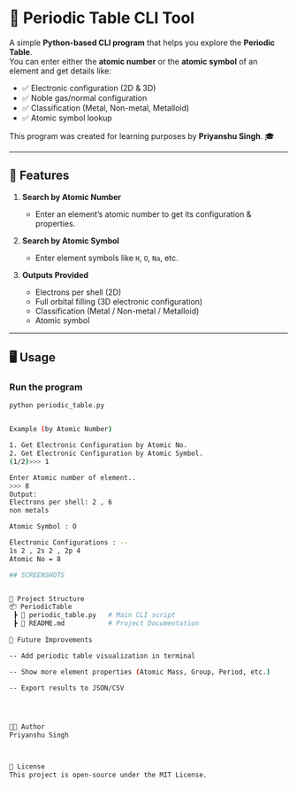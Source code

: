 # 🔬 Periodic Table CLI Tool  

A simple **Python-based CLI program** that helps you explore the **Periodic Table**.  
You can enter either the **atomic number** or the **atomic symbol** of an element and get details like:  

- ✅ Electronic configuration (2D & 3D)  
- ✅ Noble gas/normal configuration  
- ✅ Classification (Metal, Non-metal, Metalloid)  
- ✅ Atomic symbol lookup  

This program was created for learning purposes by **Priyanshu Singh**. 🎓  

---

## 📌 Features  

1. **Search by Atomic Number**  
   - Enter an element’s atomic number to get its configuration & properties.  

2. **Search by Atomic Symbol**  
   - Enter element symbols like `H`, `O`, `Na`, etc.  

3. **Outputs Provided**  
   - Electrons per shell (2D)  
   - Full orbital filling (3D electronic configuration)  
   - Classification (Metal / Non-metal / Metalloid)  
   - Atomic symbol  

---

## 🖥️ Usage  

### Run the program  
```bash
python periodic_table.py


Example (by Atomic Number)

1. Get Electronic Configuration by Atomic No.
2. Get Electronic Configuration by Atomic Symbol.
(1/2)>>> 1

Enter Atomic number of element..
>>> 8
Output:
Electrons per shell: 2 , 6
non metals

Atomic Symbol : O 

Electronic Configurations : --
1s 2 , 2s 2 , 2p 4
Atomic No = 8

## SCREENSHOTS


📂 Project Structure
📦 PeriodicTable
 ┣ 📜 periodic_table.py   # Main CLI script
 ┣ 📜 README.md           # Project Documentation
 
🚀 Future Improvements

-- Add periodic table visualization in terminal

-- Show more element properties (Atomic Mass, Group, Period, etc.)

-- Export results to JSON/CSV




👨‍💻 Author
Priyanshu Singh



📜 License
This project is open-source under the MIT License.